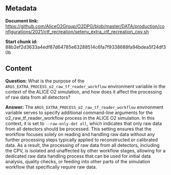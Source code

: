 ## Metadata

**Document link:** https://github.com/AliceO2Group/O2DPG/blob/master/DATA/production/configurations/2021/ctf_recreation/setenv_extra_ctf_recreation_cpv.sh

**Start chunk id:** 88b2ef2d3633a4edf87d64785e63288514c6fa7f9338688fa94bdea5f24df30b

## Content

**Question:** What is the purpose of the `ARGS_EXTRA_PROCESS_o2_raw_tf_reader_workflow` environment variable in the context of the ALICE O2 simulation, and how does it affect the processing of raw data from all detectors?

**Answer:** The `ARGS_EXTRA_PROCESS_o2_raw_tf_reader_workflow` environment variable serves to specify additional command-line arguments for the o2_raw_tf_reader_workflow process in the ALICE O2 simulation. In this context, it is set to `--raw-only-det all`, which indicates that only raw data from all detectors should be processed. This setting ensures that the workflow focuses solely on reading and handling raw data without any further processing steps typically applied to reconstructed or calibrated data. As a result, the processing of raw data from all detectors, including the CPV, is isolated and unaffected by other workflow stages, allowing for a dedicated raw data handling process that can be used for initial data analysis, quality checks, or feeding into other parts of the simulation workflow that specifically require raw data.